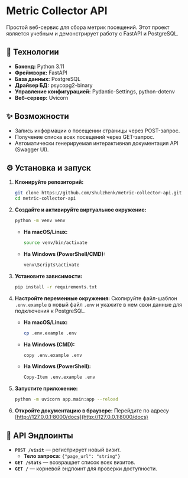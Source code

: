 # Metric Collector API

Простой веб-сервис для сбора метрик посещений. Этот проект является учебным и демонстрирует работу с FastAPI и PostgreSQL.



## 🚀 Технологии

- **Бэкенд:** Python 3.11
- **Фреймворк:** FastAPI
- **База данных:** PostgreSQL
- **Драйвер БД:** psycopg2-binary
- **Управление конфигурацией:** Pydantic-Settings, python-dotenv
- **Веб-сервер:** Uvicorn



## ✨ Возможности

- Запись информации о посещении страницы через POST-запрос.
- Получение списка всех посещений через GET-запрос.
- Автоматически генерируемая интерактивная документация API (Swagger UI).

## ⚙️ Установка и запуск

1.  **Клонируйте репозиторий:**
    ```bash
    git clone https://github.com/shulzhenk/metric-collector-api.git
    cd metric-collector-api
    ```

2.  **Создайте и активируйте виртуальное окружение:**
    ```bash
    python -m venv venv
    ```
    *   **На macOS/Linux:**
        ```bash
        source venv/bin/activate
        ```
    *   **На Windows (PowerShell/CMD):**
        ```bash
        venv\Scripts\activate
        ```

3.  **Установите зависимости:**
    ```bash
    pip install -r requirements.txt
    ```

4.  **Настройте переменные окружения:**
    Скопируйте файл-шаблон `.env.example` в новый файл `.env` и укажите в нем свои данные для подключения к PostgreSQL.

    *   **На macOS/Linux:**
        ```bash
        cp .env.example .env
        ```
    *   **На Windows (CMD):**
        ```bash
        copy .env.example .env
        ```
    *   **На Windows (PowerShell):**
        ```bash
        Copy-Item .env.example .env
        ```


5.  **Запустите приложение:**
    ```bash
    python -m uvicorn app.main:app --reload
    ```


6.  **Откройте документацию в браузере:**
    Перейдите по адресу [http://127.0.0.1:8000/docs](http://127.0.0.1:8000/docs)

## 📝 API Эндпоинты

- **`POST /visit`** — регистрирует новый визит.
  - **Тело запроса:** `{"page_url": "string"}`
- **`GET /stats`** — возвращает список всех визитов.
- **`GET /`** — корневой эндпоинт для проверки доступности.